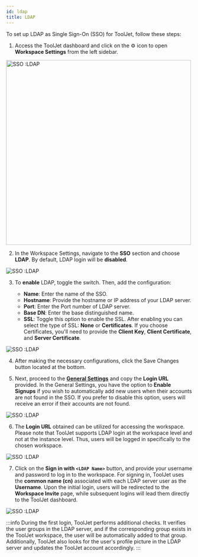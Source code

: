 ```yaml
---
id: ldap
title: LDAP
---
```


To set up LDAP as Single Sign-On (SSO) for ToolJet, follow these steps:

1. Access the ToolJet dashboard and click on the ⚙️ icon to open **Workspace Settings** from the left sidebar.

  <div style={{textAlign: 'center'}}>

  <img className="screenshot-full" src="/img/sso/ldap/settings.png" alt="SSO :LDAP" width="500"/>

  </div>

2. In the Workspace Settings, navigate to the **SSO** section and choose **LDAP**. By default, LDAP login will be **disabled**.

  <div style={{textAlign: 'center'}}>

  <img className="screenshot-full" src="/img/sso/ldap/disabled.png" alt="SSO :LDAP"/>

  </div>

3. To **enable** LDAP, toggle the switch. Then, add the configuration:

   - **Name**: Enter the name of the SSO.
   - **Hostname**: Provide the hostname or IP address of your LDAP server.
   - **Port**: Enter the Port number of LDAP server.
   - **Base DN**: Enter the base distinguished name.
   - **SSL**: Toggle this option to enable the SSL. After enabling you can select the type of SSL: **None** or **Certificates**. If you choose Certificates, you'll need to provide the **Client Key**, **Client Certificate**, and **Server Certificate**.

  <div style={{textAlign: 'center'}}>

  <img className="screenshot-full" src="/img/sso/ldap/fields.png" alt="SSO :LDAP"/>

  </div>

4. After making the necessary configurations, click the Save Changes button located at the bottom.


5. Next, proceed to the **[General Settings](/docs/user-authentication/general-settings)** and copy the **Login URL** provided. In the General Settings, you have the option to **Enable Signups** if you wish to automatically add new users when their accounts are not found in the SSO. If you prefer to disable this option, users will receive an error if their accounts are not found.
  
  <div style={{textAlign: 'center'}}>

  <img className="screenshot-full" src="/img/sso/ldap/url.png" alt="SSO :LDAP"/>

  </div>

6. The **Login URL** obtained can be utilized for accessing the workspace. Please note that ToolJet supports LDAP login at the workspace level and not at the instance level. Thus, users will be logged in specifically to the chosen workspace.

  <div style={{textAlign: 'center'}}>

  <img className="screenshot-full" src="/img/sso/ldap/login.png" alt="SSO :LDAP"/>

  </div>

7. Click on the **Sign in with `<LDAP Name>`** button, and provide your username and password to log in to the workspace. For signing in, ToolJet uses the **common name (cn)** associated with each LDAP server user as the **Username**. Upon the initial login, users will be redirected to the **Workspace Invite** page, while subsequent logins will lead them directly to the ToolJet dashboard.

  <div style={{textAlign: 'center'}}>

  <img className="screenshot-full" src="/img/sso/ldap/firstlogin.gif" alt="SSO :LDAP"/>

  </div>

:::info
During the first login, ToolJet performs additional checks. It verifies the user groups in the LDAP server, and if the corresponding group exists in the ToolJet workspace, the user will be automatically added to that group. Additionally, ToolJet also looks for the user's profile picture in the LDAP server and updates the ToolJet account accordingly.
:::
